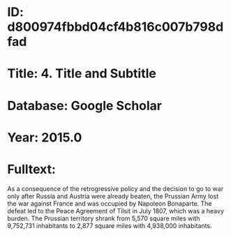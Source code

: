 # ID: d800974fbbd04cf4b816c007b798dfad
# Title: 4. Title and Subtitle
# Database: Google Scholar
# Year: 2015.0
# Fulltext:
As a consequence of the retrogressive policy and the decision to go to war only after Russia and Austria were already beaten, the Prussian Army lost the war against France and was occupied by Napoleon Bonaparte.
The defeat led to the Peace Agreement of Tilsit in July 1807, which was a heavy burden.
The Prussian territory shrank from 5,570 square miles with 9,752,731 inhabitants to 2,877 square miles with 4,938,000 inhabitants.